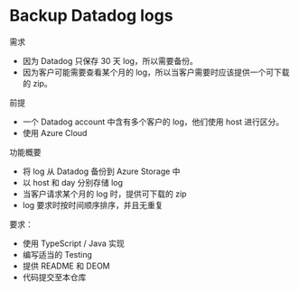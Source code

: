 # Backup Datadog logs

需求

* 因为 Datadog 只保存 30 天 log，所以需要备份。
* 因为客户可能需要查看某个月的 log，所以当客户需要时应该提供一个可下载的 zip。

前提

* 一个 Datadog account 中含有多个客户的 log，他们使用 host 进行区分。
* 使用 Azure Cloud

功能概要

* 将 log 从 Datadog 备份到 Azure Storage 中
* 以 host 和 day 分别存储 log
* 当客户请求某个月的 log 时，提供可下载的 zip
* log 要求时按时间顺序排序，并且无重复

要求：

* 使用 TypeScript / Java 实现
* 编写适当的 Testing
* 提供 README 和 DEOM
* 代码提交至本仓库
